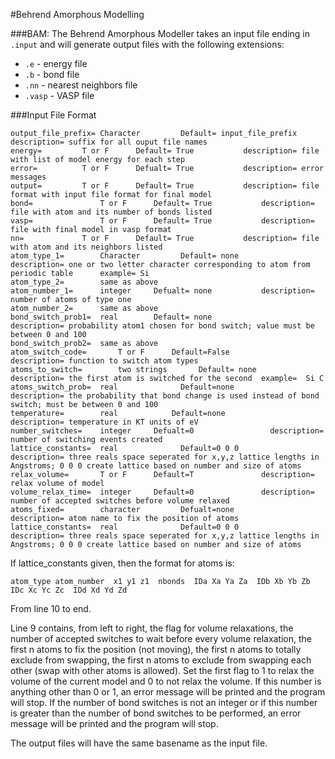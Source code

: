 #Behrend Amorphous Modelling

###BAM:
The Behrend Amorphous Modeller takes an input file ending in `.input` and will generate output files with the following extensions:
* `.e` - energy file
* `.b` - bond file
* `.nn` - nearest neighbors file
* `.vasp` - VASP file
      
###Input File Format

```text
output_file_prefix=	Character	      Default= input_file_prefix	description= suffix for all ouput file names
energy=			T or F		Default= True			description= file with list of model energy for each step 
error=			T or F		Defualt= True			description= error messages 
output=			T or F		Default= True			description= file format with input file format for final model 
bond=	      		T or F		Default= True			description= file with atom and its number of bonds listed
vasp=       		T or F		Default= True			description= file with final model in vasp format
nn=		      	T or F		Default= True			description= file with atom and its neighbors listed	
atom_type_1=		Character	      Default= none			description= one or two letter character corresponding to atom from periodic table  	example= Si 
atom_type_2=		same as above
atom_number_1=		integer		Defualt= none			description= number of atoms of type one
atom_number_2= 		same as above
bond_switch_prob1=	real		Default= none		      	description= probability atom1 chosen for bond switch; value must be between 0 and 100
bond_switch_prob2=	same as above
atom_switch_code=       T or F		Default=False			description= function to switch atom types
atoms_to_switch=        two strings       Default= none			description= the first atom is switched for the second  example=  Si C 
atoms_switch_prob=	real		      Default=none			description= the probability that bond change is used instead of bond switch; must be between 0 and 100
temperature=		real	      	Default=none			description= temperature in KT units of eV
number_switches=  	integer		Defualt=0			      description= number of switching events created
lattice_constants=	real		      Default=0 0 0			description= three reals space seperated for x,y,z lattice lengths in Angstroms; 0 0 0 create lattice based on number and size of atoms
relax_volume=		T or F		Default=T		      	description= relax volume of model
volume_relax_time=	integer		Default=0	      		description= number of accepted switches before volume relaxed
atoms_fixed=		character	      Defualt=none			description= atom name to fix the position of atoms
lattice_constants=	real		      Default=0 0 0			description= three reals space seperated for x,y,z lattice lengths in Angstroms; 0 0 0 create lattice based on number and size of atoms
```
If lattice_constants given, then the format for atoms is:

`atom_type atom_number  x1 y1 z1  nbonds  IDa Xa Ya Za  IDb Xb Yb Zb  IDc Xc Yc Zc  IDd Xd Yd Zd`

From line 10 to end.

Line 9 contains, from left to right, the flag for volume relaxations, the number of accepted switches to wait before every volume relaxation, the first n atoms to fix the position (not moving), the first n atoms to totally exclude from swapping, the first n atoms to exclude from swapping each other (swap with other atoms is allowed).
Set the first flag to 1 to relax the volume of the current model and 0 to not relax the volume.  If this number is anything other than 0 or 1, an error message will be printed and the program will stop.  If the number of bond switches is not an integer or if this number is greater than the number of bond switches to be performed, an error message will be printed and the program will stop.



The output files will have the same basename as the input file.
